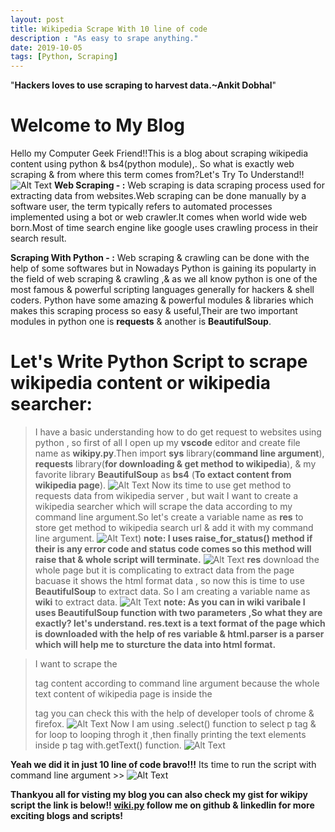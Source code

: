 ```yaml
---
layout: post
title: Wikipedia Scrape With 10 line of code
description : "As easy to srape anything."
date: 2019-10-05
tags: [Python, Scraping]
---
```


"**Hackers loves to use scraping to harvest data.~Ankit Dobhal**"

Welcome to My Blog
========
Hello my Computer Geek Friend!!This is a blog about scraping wikipedia content using python & bs4(python module),.
So what is exactly web scraping & from where this term comes from?Let's Try To Understand!!
![Alt Text](https://thepracticaldev.s3.amazonaws.com/i/d0xz6qnhcpb7vztyq09y.jpeg)
**Web Scraping - :**
  Web scraping is data scraping process used for extracting data from websites.Web scraping can be done manually by a software user, the term typically refers to automated processes implemented using a bot or web crawler.It comes when world wide web born.Most of time search engine like google uses crawling process in their search result.
  
**Scraping With Python - :**
Web scraping & crawling can be done with the help of some softwares but in Nowadays Python is gaining its popularty in the field of web scraping & crawling ,& as we all know python is one of the most famous & powerful scripting languages generally for hackers & shell coders.
Python have some amazing & powerful modules & libraries which makes this scraping process so easy & useful,Their are two important modules in python one is **requests** & another is **BeautifulSoup**.

Let's Write Python Script to scrape wikipedia content or wikipedia searcher:
==
> I have a basic understanding how to do get request  to websites using python , so first of all I open up my **vscode** editor and create file name as **wikipy.py**.Then import **sys** library(**command line argument**), **requests** library(**for downloading & get method to wikipedia**), & my favorite library **BeautifulSoup** as **bs4** (**To extact content from wikipedia page**).
                      ![Alt Text](https://thepracticaldev.s3.amazonaws.com/i/wflp6q7l9jvrdwt0yfbp.JPG)
Now its time to use get method to requests data from wikipedia server , but wait  I want to create a wikipedia searcher which will scrape the data according to my command line argument.So let's create a variable name as **res** to store get method to wikipedia search url & add it with my command line argument.
                      ![Alt Text](https://thepracticaldev.s3.amazonaws.com/i/815z46vojx879xkbr51e.JPG)) 
**note: I uses raise_for_status() method if their is any error code and status code comes so this method will raise that & whole script will terminate.**
                      ![Alt Text](https://thepracticaldev.s3.amazonaws.com/i/0lz57c8hrcqtn488yf7a.JPG)
 **res** download the whole page but it is complicating to extract data from the page bacuase it shows the html format data , so now this is time to use **BeautifulSoup** to extract data. So I am creating a variable name as **wiki** to extract data.
                      ![Alt Text](https://thepracticaldev.s3.amazonaws.com/i/w1q8rhinaq6j5cpiczor.JPG)
**note: As you can in wiki varibale I uses BeautifulSoup function with two parameters ,So what they are exactly? let's understand. res.text is a text format of the page which is downloaded with the help of res variable  & html.parser is a parser which will          help me to sturcture the data into html format.**


> I want to scrape the <p> tag content according to command line argument because the whole text content of wikipedia page is inside the  <p> tag you can check this with the help of developer tools of chrome & firefox.
                      ![Alt Text](https://thepracticaldev.s3.amazonaws.com/i/avqkw2464ox3ivqtsqyi.png)
Now I am using .select() function to select p tag & for loop to looping throgh it ,then finally printing the text elements inside p tag with.getText() function.
                      ![Alt Text](https://thepracticaldev.s3.amazonaws.com/i/9w6lk4jrnl9zu7ts5qdx.png)

**Yeah we did it in just 10 line of code bravo!!!**
Its time to run the script with command line argument >>
                     ![Alt Text](https://thepracticaldev.s3.amazonaws.com/i/9nw28k5v7plrk5qocnip.jpg)

**Thankyou all for visting my blog you can also check my gist for wikipy script the link is below!!
[wiki.py](https://gist.github.com/ankitdobhal/cc40a40cccd69bd646aaa06b7a05046e)
follow me on github & linkedlin for more exciting blogs and scripts!** 
